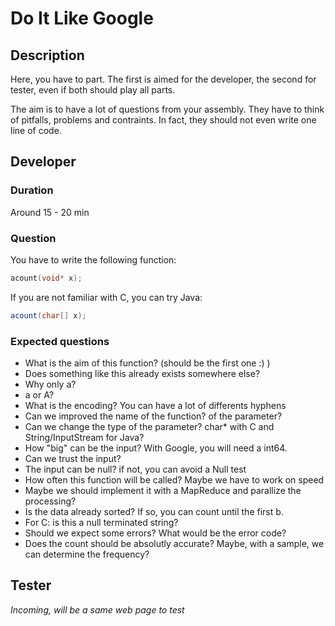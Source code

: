 # Do It Like Google
## Description
Here, you have to part. The first is aimed for the developer, the second for tester, even if both should play all parts.

The aim is to have a lot of questions from your assembly.
They have to think of pitfalls, problems and contraints.
In fact, they should not even write one line of code.

## Developer
### Duration
Around 15 - 20 min
### Question
You have to write the following function:
```C
acount(void* x);
```

If you are not familiar with C, you can try Java:
```Java
acount(char[] x);
```

### Expected questions
- What is the aim of this function? (should be the first one :) )
- Does something like this already exists somewhere else?
- Why only a?
- a or A?
- What is the encoding? You can have a lot of differents hyphens
- Can we improved the name of the function? of the parameter?
- Can we change the type of the parameter? char* with C and String/InputStream for Java?
- How "big" can be the input? With Google, you will need a int64.
- Can we trust the input? 
- The input can be null? if not, you can avoid a Null test
- How often this function will be called? Maybe we have to work on speed
- Maybe we should implement it with a MapReduce and parallize the processing?
- Is the data already sorted? If so, you can count until the first b.
- For C: is this a null terminated string?
- Should we expect some errors? What would be the error code?
- Does the count should be absolutly accurate? Maybe, with a sample, we can determine the frequency?

## Tester
_Incoming, will be a same web page to test_
